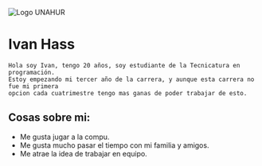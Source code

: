 ![Logo UNAHUR](./assets/UNAHUR.png)

# Ivan Hass
~~~
Hola soy Ivan, tengo 20 años, soy estudiante de la Tecnicatura en programación.
Estoy empezando mi tercer año de la carrera, y aunque esta carrera no fue mi primera
opcion cada cuatrimestre tengo mas ganas de poder trabajar de esto.
~~~

## Cosas sobre mi:
- Me gusta jugar a la compu.
- Me gusta mucho pasar el tiempo con mi familia y amigos.
- Me atrae la idea de trabajar en equipo.

